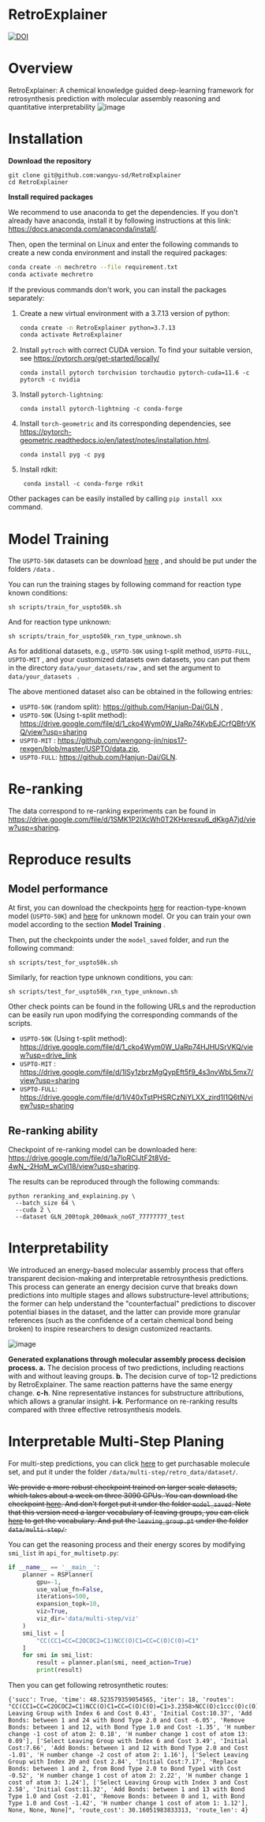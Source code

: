# RetroExplainer
[![DOI](https://zenodo.org/badge/543984477.svg)](https://zenodo.org/badge/latestdoi/543984477)
# Overview

RetroExplainer: A chemical knowledge guided deep-learning framework for retrosynthesis prediction with molecular assembly reasoning and quantitative interpretability
![image](framework.png)

# Installation

**Download the repository**

```shell
git clone git@github.com:wangyu-sd/RetroExplainer
cd RetroExplainer
```

**Install required packages**

We recommend to use anaconda to get the dependencies. If you don't already have anaconda, install it by following instructions at this link: https://docs.anaconda.com/anaconda/install/.

Then, open the terminal on Linux and enter the  following commands to create a new conda environment and install the  required packages:

```sh
conda create -n mechretro --file requirement.txt
conda activate mechretro
```

If the previous commands don't work, you can install the packages separately:

1. Create a new virtual environment with a 3.7.13 version of python:

   ```sh
   conda create -n RetroExplainer python=3.7.13
   conda activate RetroExplainer
   ```

2. Install `pytroch` with correct CUDA version. To find your suitable version, see https://pytorch.org/get-started/locally/

   ```shell
   conda install pytorch torchvision torchaudio pytorch-cuda=11.6 -c pytorch -c nvidia
   ```

3. Install `pytorch-lightning`:

   ```shell
   conda install pytorch-lightning -c conda-forge
   ```

4. Install `torch-geometric` and its corresponding dependencies, see https://pytorch-geometric.readthedocs.io/en/latest/notes/installation.html.

   ```shell
   conda install pyg -c pyg
   ```

5. Install rdkit:

   ```shell
    conda install -c conda-forge rdkit
   ```

Other packages can be easily installed by calling `pip install xxx` command.

# Model Training

The `USPTO-50K`  datasets can be download [here](https://drive.google.com/file/d/12WnLFJ6LSVj6Z47ZTREEpMXAOKTNAjJe/view?usp=share_link) , and should be put under the folders `/data` .

You can run the training stages by following command for reaction type known conditions:

```shell
sh scripts/train_for_uspto50k.sh
```

And for reaction type unknown:

```shell
sh scripts/train_for_uspto50k_rxn_type_unknown.sh
```

As for additional datasets, e.g.,   `USPTO-50K` using t-split method, `USPTO-FULL`, `USPTO-MIT` , and your customized datasets own datasets, you can put them in the directory `data/your_datasets/raw` , and set the argument to `data/your_datasets ` .

The above mentioned dataset also can be obtained in the following entries:

+ `USPTO-50K` (random split): https://github.com/Hanjun-Dai/GLN ,
+ `USPTO-50K` (Using t-split method): https://drive.google.com/file/d/1_cko4Wym0W_UaRp74KvbEJCrfQBfrVKQ/view?usp=sharing
+ `USPTO-MIT` : https://github.com/wengong-jin/nips17-rexgen/blob/master/USPTO/data.zip,
+ `USPTO-FULL`: https://github.com/Hanjun-Dai/GLN.

# Re-ranking

The data correspond to re-ranking experiments can be found in https://drive.google.com/file/d/1SMK1P2IXcWh0T2KHxresxu6_dKkgA7jd/view?usp=sharing.

# Reproduce results

## Model performance

At first, you can download the checkpoints [here](https://drive.google.com/file/d/1GgYO8SjKonlkUKhsthp2R8wo2onc0SMI/view?usp=sharing) for reaction-type-known model (`USPTO-50K`) and [here](https://drive.google.com/file/d/1GgYO8SjKonlkUKhsthp2R8wo2onc0SMI/view?usp=sharing) for unknown model. Or you can train your own model according to the section **Model Training** . 

Then, put the checkpoints under the `model_saved` folder, and run the following command:

```shell
sh scripts/test_for_uspto50k.sh
```

Similarly, for reaction type unknown conditions, you can:

```shell
sh scripts/test_for_uspto50k_rxn_type_unknown.sh
```

Other check points can be found in the following URLs and the reproduction can be easily run upon modifying the corresponding commands of the scripts.

+ `USPTO-50K` (Using t-split method): https://drive.google.com/file/d/1_cko4Wym0W_UaRp74HJHUSrVKQ/view?usp=drive_link
+ `USPTO-MIT` : https://drive.google.com/file/d/1lSy1zbrzMgQypEft5f9_4s3nvWbL5mx7/view?usp=sharing
+ `USPTO-FULL`: https://drive.google.com/file/d/1iV40xTstPHSRCzNiYLXX_zird1I1Q6tN/view?usp=sharing 

## Re-ranking ability

Checkpoint of re-ranking model can be downloaded here: https://drive.google.com/file/d/1a7loRClJtF2t8Vd-4wN_-2HqM_wCvI18/view?usp=sharing.

The results can be reproduced through the following commands:

```shell
python reranking_and_explaining.py \
  --batch_size 64 \
  --cuda 2 \
  --dataset GLN_200topk_200maxk_noGT_77777777_test
```



# Interpretability

We introduced an energy-based molecular assembly process that offers transparent decision-making and interpretable retrosynthesis predictions. This process can generate an energy decision curve that breaks down predictions into multiple stages and allows substructure-level attributions; the former can help understand the "counterfactual" predictions to discover potential biases in the dataset, and the latter can provide more granular references (such as the confidence of a certain chemical bond being broken) to inspire researchers to design customized reactants.

![image](explainability.jpg)

**Generated explanations through molecular assembly process decision process. a.** The decision process of two predictions, including reactions with and without leaving groups. **b.** The decision curve of top-12 predictions by RetroExplainer. The same reaction patterns have the same energy change. **c-h**. Nine representative instances for substructure attributions, which allows a granular insight. **i-k**. Performance on re-ranking results compared with three effective retrosynthesis models.



# Interpretable Multi-Step Planing

For multi-step predictions, you can click [here](https://drive.google.com/file/d/1HxDJKe5WyHFet-YOmWP3EpOwT_uAR3yr/view?usp=share_link) to get purchasable molecule set, and put it under the folder `/data/multi-step/retro_data/dataset/`. 

~~We provide a more robust checkpoint trained on larger scale datasets, which takes about a week on three 3090 GPUs.  You can download the checkpoint [here](https://drive.google.com/file/d/10KbVCOIepgwLvUhCEOlKiwSigV5XyfVz/view?usp=share_link). And don't forget put it under the folder `model_saved`. Note that this version need a larger vocabulary of leaving groups, you can click [here](https://drive.google.com/file/d/1Cr5yfr4h3knewwGUnZB02TLRbGTd3nFC/view?usp=share_link) to get the vocabulary. And put the `leaving_group.pt` under the folder `data/multi-step/`.~~

You can get the reasoning process and their energy scores by modifying ` smi_list` in  `api_for_multisetp.py`:

```python
if __name__ == '__main__':
    planner = RSPlanner(
        gpu=-1,
        use_value_fn=False,
        iterations=500,
        expansion_topk=10,
        viz=True,
        viz_dir='data/multi-step/viz'
    )
    smi_list = [
        "CC(CC1=CC=C2OCOC2=C1)NCC(O)C1=CC=C(O)C(O)=C1"
    ]
    for smi in smi_list:
        result = planner.plan(smi, need_action=True)
        print(result)
```

Then you can get following retrosynthetic routes:

```
{'succ': True, 'time': 48.523579359054565, 'iter': 18, 'routes': "CC(CC1=CC=C2OCOC2=C1)NCC(O)C1=CC=C(O)C(O)=C1>3.2358>NCC(O)c1ccc(O)c(O)c1.CC(=O)Cc1ccc2c(c1)OCO2|NCC(O)c1ccc(O)c(O)c1>7.8090>NC(=O)C(O)c1ccc(O)c(O)c1|CC(=O)Cc1ccc2c(c1)OCO2>10.1133>CC(O)Cc1ccc2c(c1)OCO2|NC(=O)C(O)c1ccc(O)c(O)c1>9.0024>N.O=C(O)C(O)c1ccc(O)c(O)c1[['Select Leaving Group with Index 6 and Cost 0.43', 'Initial Cost:10.37', 'Add Bonds: between 1 and 24 with Bond Type 2.0 and Cost -6.05', 'Remove Bonds: between 1 and 12, with Bond Type 1.0 and Cost -1.35', 'H number change -1 cost of atom 2: 0.18', 'H number change 1 cost of atom 13: 0.09'], ['Select Leaving Group with Index 6 and Cost 3.49', 'Initial Cost:7.66', 'Add Bonds: between 1 and 12 with Bond Type 2.0 and Cost -1.01', 'H number change -2 cost of atom 2: 1.16'], ['Select Leaving Group with Index 20 and Cost 2.84', 'Initial Cost:7.17', 'Replace Bonds: between 1 and 2, from Bond Type 2.0 to Bond Type1 with Cost -0.52', 'H number change 1 cost of atom 2: 2.22', 'H number change 1 cost of atom 3: 1.24'], ['Select Leaving Group with Index 3 and Cost 2.58', 'Initial Cost:11.32', 'Add Bonds: between 1 and 13 with Bond Type 1.0 and Cost -2.01', 'Remove Bonds: between 0 and 1, with Bond Type 1.0 and Cost -1.42', 'H number change 1 cost of atom 1: 1.12'], None, None, None]", 'route_cost': 30.16051983833313, 'route_len': 4} 
```
